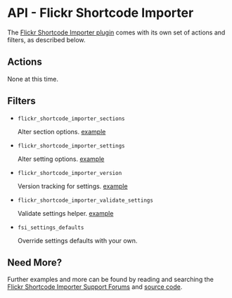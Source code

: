 # API - Flickr Shortcode Importer

The [Flickr Shortcode Importer plugin](http://wordpress.org/plugins/flickr-shortcode-importer/) comes with its own set of actions and filters, as described below.

## Actions

None at this time.

## Filters

* `flickr_shortcode_importer_sections`

	Alter section options. [example](https://gist.github.com/michael-cannon/5833757)

* `flickr_shortcode_importer_settings`

	Alter setting options. [example](https://gist.github.com/michael-cannon/5833757)

* `flickr_shortcode_importer_version`

	Version tracking for settings. [example](https://gist.github.com/michael-cannon/5833774)

* `flickr_shortcode_importer_validate_settings`

	Validate settings helper. [example](https://gist.github.com/michael-cannon/5833768)

* `fsi_settings_defaults`

	Override settings defaults with your own.

## Need More?

Further examples and more can be found by reading and searching the [Flickr Shortcode Importer Support Forums](http://wordpress.org/support/plugin/flickr-shortcode-importer) and [source code](https://github.com/michael-cannon/flickr-shortcode-importer).
